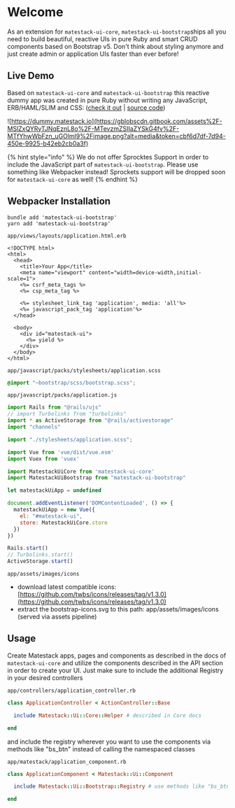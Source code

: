 # Welcome

As an extension for `matestack-ui-core`, `matestack-ui-bootstrap`ships all you need to build beautiful, reactive UIs in pure Ruby and smart CRUD components based on Bootstrap v5. Don't think about styling anymore and just create admin or application UIs faster than ever before!

## Live Demo <a id="live-demo"></a>

Based on `matestack-ui-core` and `matestack-ui-bootstrap` this reactive dummy app was created in pure Ruby without writing any JavaScript, ERB/HAML/SLIM and CSS: \([check it out](https://dummy.matestack.io/) \| [source code](https://github.com/matestack/matestack-ui-bootstrap/tree/main/spec/dummy)\)

![https://dummy.matestack.io](https://gblobscdn.gitbook.com/assets%2F-MSlZxQYRyTJNqEznL8o%2F-MTevzmZSIIaZYSkG4fv%2F-MTfYhwWbFzn_uGOlml9%2Fimage.png?alt=media&token=cbf6d7df-7d94-450e-9925-b42eb2cb0a3f)

{% hint style="info" %}
We do not offer Sprocktes Support in order to include the JavaScript part of `matestack-ui-bootstrap`. Please use something like Webpacker instead! Sprockets support will be dropped soon for `matestack-ui-core` as well!
{% endhint %}

## Webpacker Installation

```text
bundle add 'matestack-ui-bootstrap'
yarn add 'matestack-ui-bootstrap'
```

`app/views/layouts/application.html.erb`

```text
<!DOCTYPE html>
<html>
  <head>
    <title>Your App</title>
    <meta name="viewport" content="width=device-width,initial-scale=1">
    <%= csrf_meta_tags %>
    <%= csp_meta_tag %>

    <%= stylesheet_link_tag 'application', media: 'all'%>
    <%= javascript_pack_tag 'application'%>
  </head>

  <body>
    <div id="matestack-ui">
      <%= yield %>
    </div>
  </body>
</html>
```

`app/javascript/packs/stylesheets/application.scss`

```css
@import "~bootstrap/scss/bootstrap.scss";
```

`app/javascript/packs/application.js`

```javascript
import Rails from "@rails/ujs"
// import Turbolinks from "turbolinks"
import * as ActiveStorage from "@rails/activestorage"
import "channels"

import "./stylesheets/application.scss";

import Vue from 'vue/dist/vue.esm'
import Vuex from 'vuex'

import MatestackUiCore from 'matestack-ui-core'
import MatestackUiBootstrap from "matestack-ui-bootstrap"

let matestackUiApp = undefined

document.addEventListener('DOMContentLoaded', () => {
  matestackUiApp = new Vue({
    el: "#matestack-ui",
    store: MatestackUiCore.store
  })
})

Rails.start()
// Turbolinks.start()
ActiveStorage.start()
```

`app/assets/images/icons`

* download latest compatible icons: [https://github.com/twbs/icons/releases/tag/v1.3.0](https://github.com/twbs/icons/releases/tag/v1.3.0)
* extract the bootstrap-icons.svg to this path: app/assets/images/icons \(served via assets pipeline\)

## Usage

Create Matestack apps, pages and components as described in the docs of `matestack-ui-core` and utilize the components described in the API section in order to create your UI. Just make sure to include the additional Registry in your desired controllers

`app/controllers/application_controller.rb`

```ruby
class ApplicationController < ActionController::Base

  include Matestack::Ui::Core::Helper # described in Core docs

end
```

and include the registry wherever you want to use the components via methods like "bs\_btn" instead of calling the namespaced classes

`app/matestack/application_component.rb`

```ruby
class ApplicationComponent < Matestack::Ui::Component

  include Matestack::Ui::Bootstrap::Registry # use methods like "bs_btn" instead of calling the namespaced classes

end
```

